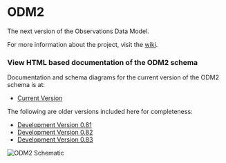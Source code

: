 ODM2
====

The next version of the Observations Data Model.

For more information about the project, visit the [wiki](https://github.com/UCHIC/ODM2/wiki). 

### View HTML based documentation of the ODM2 schema ###

Documentation and schema diagrams for the current version of the ODM2 schema is at:

* [Current Version](http://uchic.github.io/ODM2/schemas/ODM2_Current/)

The following are older versions included here for completeness:
* [Development Version 0.81](http://uchic.github.io/ODM2/schemas/ODM2_v0.81/)
* [Development Version 0.82](http://uchic.github.io/ODM2/schemas/ODM2_v0.82/)
* [Development Version 0.83](http://uchic.github.io/ODM2/schemas/ODM2_v0.83/)

![ODM2 Schematic](/doc/images/odm2_schematic.jpg)

